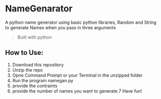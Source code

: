 # NameGenarator
A python name generator using basic python libraries, Random and String to generate Names when you pass in three arguments 

> Built with python

## How to Use:
1. Download this repository
2. Unzip the repo
3. Opne Command Prompt or your Terminal in the unzipped folder
4. Run the program namegan.py
5. provide the contraints
6. provide the number of names you want to generate
7 Have fun!

